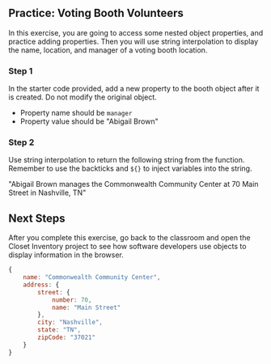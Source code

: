 ## Practice: Voting Booth Volunteers

In this exercise, you are going to access some nested object properties, and practice adding properties. Then you will use string interpolation to display the name, location, and manager of a voting booth location.

### Step 1

In the starter code provided, add a new property to the booth object after it is created. Do not modify the original object. 

* Property name should be `manager`
* Property value should be "Abigail Brown"

### Step 2

Use string interpolation to return the following string from the function. Remember to use the backticks and `${}` to inject variables into the string.

"Abigail Brown manages the Commonwealth Community Center at 70 Main Street in Nashville, TN"

## Next Steps

After you complete this exercise, go back to the classroom and open the Closet Inventory project to see how software developers use objects to display information in the browser.







```js
{
	name: "Commonwealth Community Center",
	address: {
		street: {
			number: 70,
			name: "Main Street"
		},
		city: "Nashville",
		state: "TN",
		zipCode: "37021"
	}
}
```


<!--stackedit_data:
eyJoaXN0b3J5IjpbMTg4OTk3Mzg4OF19
-->
